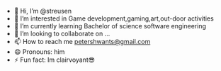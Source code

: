 - 👋 Hi, I’m @streusen
- 👀 I’m interested in Game development,gaming,art,out-door activities
- 🌱 I’m currently learning Bachelor of science software engineering
- 💞️ I’m looking to collaborate on ...
- 📫 How to reach me petershwants@gmail.com
- 😄 Pronouns: him
- ⚡ Fun fact: Im clairvoyant😎

<!---
streusen/streusen is a ✨ special ✨ repository because its `README.md` (this file) appears on your GitHub profile.
You can click the Preview link to take a look at your changes.
--->
